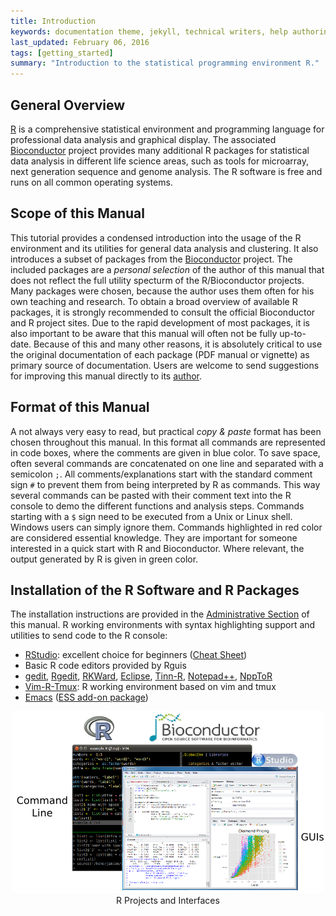 ```yaml
---
title: Introduction
keywords: documentation theme, jekyll, technical writers, help authoring tools, hat replacements
last_updated: February 06, 2016
tags: [getting_started]
summary: "Introduction to the statistical programming environment R."
---
```


## General Overview
[R](http://cran.at.r-project.org) is a comprehensive statistical environment
and programming language for professional data analysis and graphical display.
The associated [Bioconductor](http://bioconductor.org/) project provides many additional R packages for
statistical data analysis in different life science areas, such as tools for
microarray, next generation sequence and genome analysis. The R software is
free and runs on all common operating systems. 

## Scope of this Manual
This tutorial provides a condensed introduction into the usage of the R
environment and its utilities for general data analysis and clustering. It also
introduces a subset of packages from the
[Bioconductor](http://bioconductor.org/) project. The included packages are a
*personal selection* of the author of this manual that does not reflect the
full utility specturm of the R/Bioconductor projects. Many packages were
chosen, because the author uses them often for his own teaching and research.
To obtain a broad overview of available R packages, it is strongly recommended
to consult the official Bioconductor and R project sites. Due to the rapid
development of most packages, it is also important to be aware that this manual
will often not be fully up-to-date. Because of this and many other reasons, it
is absolutely critical to use the original documentation of each package (PDF
manual or vignette) as primary source of documentation. Users are welcome to
send suggestions for improving this manual directly to its
[author](mailto:tgirke@citrus.ucr.edu).

## Format of this Manual
A not always very easy to read, but practical *copy & paste* format has been
chosen throughout this manual. In this format all commands are represented in
code boxes, where the comments are given in blue color. To save space, often
several commands are concatenated on one line and separated with a semicolon
`;`. All comments/explanations start with the standard comment sign `#` to
prevent them from being interpreted by R as commands. This way several commands
can be pasted with their comment text into the R console to demo the different
functions and analysis steps. Commands starting with a `$` sign need to be
executed from a Unix or Linux shell. Windows users can simply ignore them.
Commands highlighted in red color are considered essential knowledge. They are
important for someone interested in a quick start with R and Bioconductor.
Where relevant, the output generated by R is given in green color. 

## Installation of the R Software and R Packages
The installation instructions are provided in the 
[Administrative Section](http://manuals.bioinformatics.ucr.edu/home/R_BioCondManual#TOC-Administration) 
of this manual. R working environments with syntax highlighting support and
utilities to send code to the R console: 

* [RStudio](https://www.rstudio.com/products/rstudio/features): excellent choice for beginners ([Cheat Sheet](http://www.rstudio.com/wp-content/uploads/2016/01/rstudio-IDE-cheatsheet.pdf)) 
* Basic R code editors provided by Rguis 
* [gedit](https://wiki.gnome.org/Apps/Gedit), [Rgedit](http://rgedit.sourceforge.net/), [RKWard](https://rkward.kde.org/), [Eclipse](http://www.walware.de/goto/statet), [Tinn-R](http://www.sciviews.org/Tinn-R/), [Notepad++](https://notepad-plus-plus.org/), [NppToR](http://sourceforge.net/projects/npptor/)
* [Vim-R-Tmux](http://manuals.bioinformatics.ucr.edu/home/programming-in-r/vim-r): R working environment based on vim and tmux 
* [Emacs](http://www.xemacs.org/Download/index.html) ([ESS add-on package](http://ess.r-project.org/))

<center><img title="R_Interfaces" src="images/r_interfaces.png"/></center>
<center> R Projects and Interfaces</center>
